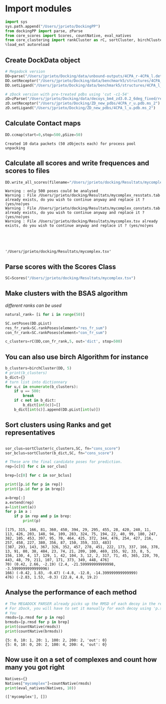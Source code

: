 
# Import modules 


```python
import sys
sys.path.append("/Users/jprieto/DockingPP")
from dockingPP import parse, zParse
from core_scores import Scores, countNative, eval_natives
from core_clustering import rankCluster as rC, sortCluster, birchCluster
%load_ext autoreload
```

## Create DockData object


```python
# Megadock version
DD=parse("/Users/jprieto/Docking/data/unbound-outputs/4CPA_r-4CPA_l.detail")
DD.setReceptor("/Users/jprieto/Docking/data/benchmark5/structures/4CPA_r_u.pdb")
DD.setLigand("/Users/jprieto/Docking/data/benchmark5/structures/4CPA_l_u.pdb")

# zDock version with pre-treated pdbs using 'cut -c1-54'
zD=zParse("/Users/jprieto/Docking/data/decoys_bm4_zd3.0.2_6deg_fixed/results/4CPA.zd3.0.2.fg.fixed.out")
zD.setReceptor("/Users/jprieto/Docking/ZD_new_pdbs/4CPA_r_u.pdb.ms_2")
zD.setLigand("/Users/jprieto/Docking/ZD_new_pdbs/4CPA_l_u.pdb.ms_2")
```

## Calculate Contact maps


```python
DD.ccmap(start=0,stop=500,pSize=50)
```

    Created 10 data packets (50 zObjects each) for process pool
    unpacking


## Calculate all scores and write frequences and scores to files


```python
DD.write_all_scores(filename="/Users/jprieto/docking/Resultats/mycomplex")
```

    Warning : only 500 poses could be analysed
    Warning : File /Users/jprieto/docking/Resultats/mycomplex_resstats.tab already exists, do you wish to continue anyway and replace it ? (yes/no)yes
    Warning : File /Users/jprieto/docking/Resultats/mycomplex_constats.tab already exists, do you wish to continue anyway and replace it ? (yes/no)yes
    Warning : File /Users/jprieto/docking/Resultats/mycomplex.tsv already exists, do you wish to continue anyway and replace it ? (yes/no)yes





    '/Users/jprieto/docking/Resultats/mycomplex.tsv'



## Parse scores with the Scores Class


```python
SC=Scores("/Users/jprieto/docking/Resultats/mycomplex.tsv")
```

## Make clusters with the BSAS algorithm 
*different ranks can be used*


```python
natural_rank= [i for i in range(50)]

SC.setPoses(DD.pList)
res_fr_rank=SC.rankPoses(element="res_fr_sum")
con_fr_rank=SC.rankPoses(element="con_fr_sum")

c_clusters=rC(DD,con_fr_rank,5, out='dict', stop=500)

```

## You can also use birch Algorithm for instance 


```python
b_clusters=birchCluster(DD, 5)
# print(b_clusters)
b_dict={}
# turn list into dictionnary
for u,c in enumerate(b_clusters): 
    if u == 500: 
        break
    if c not in b_dict: 
        b_dict[int(c)]=[] 
    b_dict[int(c)].append(DD.pList[int(u)])
```

## Sort clusters using Ranks and get representatives


```python

sor_clus=sortCluster(c_clusters,SC, fn="cons_score")
sor_bclus=sortCluster(b_dict,SC, fn="cons_score")

# These are the final candidate poses for prediction. 
rep=[c[0] for c in sor_clus]

brep=[c[0] for c in sor_bclus]

```


```python
print([p.id for p in rep])
print([p.id for p in brep])

a=brep[:]
a.extend(rep)
a=list(set(a))
for p in a : 
    if p in rep and p in brep:
        print(p)
```

    [175, 315, 166, 81, 360, 450, 394, 29, 295, 455, 28, 420, 240, 11, 113, 426, 203, 148, 94, 109, 283, 324, 75, 194, 22, 40, 99, 180, 247, 382, 105, 453, 397, 95, 70, 464, 425, 372, 344, 476, 254, 427, 216, 257, 458, 227, 380, 356, 87, 150, 359, 333, 483]
    [387, 293, 143, 367, 326, 352, 457, 278, 451, 222, 173, 337, 166, 378, 13, 91, 80, 38, 484, 23, 74, 21, 209, 100, 469, 155, 92, 33, 8, 5, 156, 130, 4, 17, 129, 1, 42, 104, 3, 12, 2, 317, 71, 45, 365, 220, 70, 443, 48, 79, 211, 107, 171, 373, 349, 448, 476]
    70) (0.42, 2.66, -2.19) (2.4, -21.599999999999998, -3.5999999999999996)
    166) (-0.42, 1.83, -0.47) (-4.8, -12.0, -14.399999999999999)
    476) (-2.83, 1.53, -0.3) (22.8, 4.8, 19.2)


## Analyse the performance of each method


```python
# The MEGADOCK PARSER already picks up the RMSD of each decoy in the results file 
# For zDock, you will have to set it manually for each decoy using 'p.set_RMSD(rmsd)' 
# You 
rmsds=[p.rmsd for p in rep]
brmsds=[p.rmsd for p in brep]
print(countNative(rmsds))
print(countNative(brmsds))


```

    {5: 0, 10: 1, 20: 1, 100: 2, 200: 2, 'out': 0}
    {5: 0, 10: 0, 20: 2, 100: 4, 200: 4, 'out': 0}


## Now use it on a set of complexes and count how many you got right 


```python
Natives={}
Natives["mycomplex"]=countNative(rmsds)
print(eval_natives(Natives, 10))
```

    (['mycomplex'], [])

